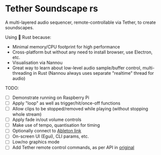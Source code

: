 # Tether Soundscape rs

A multi-layered audio sequencer, remote-controllable via Tether, to create soundscapes.

Using 🦀 Rust because:
- Minimal memory/CPU footprint for high performance
- Cross-platform but without any need to install browser, use Electron, etc.
- Visualisation via Nannou
- Great way to learn about low-level audio sample/buffer control, multi-threading in Rust (Nannou always uses separate "realtime" thread for audio)

TODO:
- [ ] Demonstrate running on Raspberry Pi
- [ ] Apply "loop" as well as trigger/hit/once-off functions
- [ ] Allow clips to be stopped/removed while playing (without stopping whole stream)
- [ ] Apply fade in/out volume controls
- [ ] Make use of tempo, quantisation for timing
- [ ] Optionally connect to [Ableton link](https://docs.rs/ableton-link/latest/ableton_link/)
- [ ] On-screen UI (Egui), CLI params, etc.
- [ ] Low/no graphics mode
- [ ] Add Tether remote control commands, as per API in [original](https://github.com/RandomStudio/tether-soundscape)